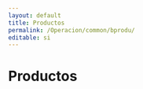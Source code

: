```yaml
---
layout: default
title: Productos
permalink: /Operacion/common/bprodu/
editable: si
---
```


# Productos

